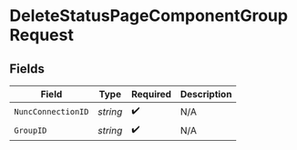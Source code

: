 # DeleteStatusPageComponentGroupRequest


## Fields

| Field              | Type               | Required           | Description        |
| ------------------ | ------------------ | ------------------ | ------------------ |
| `NuncConnectionID` | *string*           | :heavy_check_mark: | N/A                |
| `GroupID`          | *string*           | :heavy_check_mark: | N/A                |